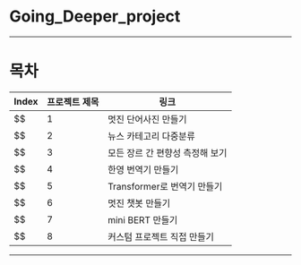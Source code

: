 # Going_Deeper_project
---
# 목차
|Index|프로젝트 제목|링크|
|------|---|---|
$$|1|멋진 단어사진 만들기|[링크](https://github.com/Ukbang/Going_Deeper_project/blob/main/%5BGD-01%5D_languege_processing_fin.ipynb)|$$
$$|2|뉴스 카테고리 다중분류|[링크](https://github.com/Ukbang/Going_Deeper_project/blob/main/%5BGD-02%5D_reuters_news_fin.ipynb)|$$
$$|3|모든 장르 간 편향성 측정해 보기|[링크](https://github.com/Ukbang/Going_Deeper_project/blob/main/%5BGD-03%5D_WEAT_Score.ipynb)|$$
$$|4|한영 번역기 만들기|[링크](https://github.com/Ukbang/Going_Deeper_project/blob/main/%5BGD-04%5D_s2s_translator.ipynb)|$$
$$|5|Transformer로 번역기 만들기|[링크](https://github.com/Ukbang/Going_Deeper_project/blob/main/%5BGD-05%5D_transformer_translator_.ipynb)|$$
$$|6|멋진 챗봇 만들기|[링크](https://github.com/Ukbang/Going_Deeper_project/blob/main/%5BGD-06%5D_chatbot.ipynb)|$$
$$|7|mini BERT 만들기|[링크](https://github.com/Ukbang/Going_Deeper_project/blob/main/%5BGD-07%5D_mini_BERT.ipynb)|$$
$$|8|커스텀 프로젝트 직접 만들기|[링크](https://github.com/Ukbang/Going_Deeper_project/blob/main/%5BGD-08%5D_hugging_face.ipynb)|$$

---

